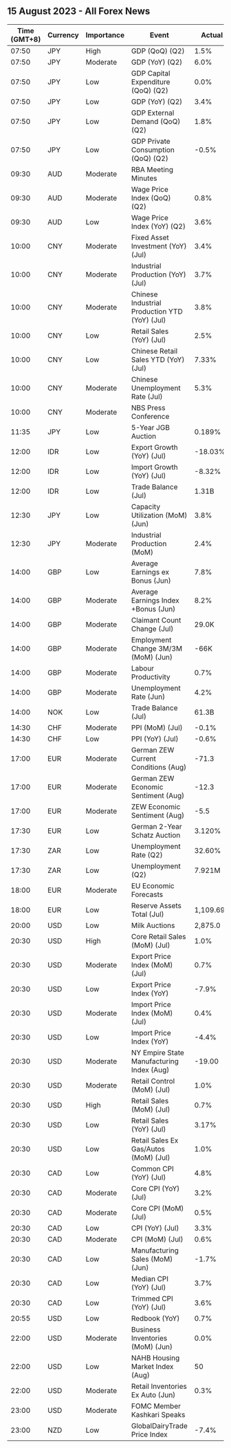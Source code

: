 ## 15 August 2023 - All Forex News

| Time (GMT+8) | Currency | Importance | Event | Actual | Forecast | Previous |
|------|----------|------------|-------|--------|----------|----------|
| 07:50 | JPY | High | GDP (QoQ) (Q2) | 1.5% | 0.8% | 0.9% |
| 07:50 | JPY | Moderate | GDP (YoY) (Q2) | 6.0% | 3.1% | 3.7% |
| 07:50 | JPY | Low | GDP Capital Expenditure (QoQ) (Q2) | 0.0% | 0.4% | 1.8% |
| 07:50 | JPY | Low | GDP (YoY) (Q2) | 3.4% | 2.0% | 2.0% |
| 07:50 | JPY | Low | GDP External Demand (QoQ) (Q2) | 1.8% | 0.9% | -0.3% |
| 07:50 | JPY | Low | GDP Private Consumption (QoQ) (Q2) | -0.5% | 0.1% | 0.6% |
| 09:30 | AUD | Moderate | RBA Meeting Minutes |  |  |  |
| 09:30 | AUD | Moderate | Wage Price Index (QoQ) (Q2) | 0.8% | 0.9% | 0.8% |
| 09:30 | AUD | Low | Wage Price Index (YoY) (Q2) | 3.6% | 3.7% | 3.7% |
| 10:00 | CNY | Moderate | Fixed Asset Investment (YoY) (Jul) | 3.4% | 3.8% | 3.8% |
| 10:00 | CNY | Moderate | Industrial Production (YoY) (Jul) | 3.7% | 4.4% | 4.4% |
| 10:00 | CNY | Moderate | Chinese Industrial Production YTD (YoY) (Jul) | 3.8% |  | 3.8% |
| 10:00 | CNY | Low | Retail Sales (YoY) (Jul) | 2.5% | 4.5% | 3.1% |
| 10:00 | CNY | Low | Chinese Retail Sales YTD (YoY) (Jul) | 7.33% |  | 8.15% |
| 10:00 | CNY | Moderate | Chinese Unemployment Rate (Jul) | 5.3% | 5.3% | 5.2% |
| 10:00 | CNY | Moderate | NBS Press Conference |  |  |  |
| 11:35 | JPY | Low | 5-Year JGB Auction | 0.189% |  | 0.132% |
| 12:00 | IDR | Low | Export Growth (YoY) (Jul) | -18.03% | -18.30% | -21.18% |
| 12:00 | IDR | Low | Import Growth (YoY) (Jul) | -8.32% | -15.50% | -18.35% |
| 12:00 | IDR | Low | Trade Balance (Jul) | 1.31B | 2.53B | 3.46B |
| 12:30 | JPY | Low | Capacity Utilization (MoM) (Jun) | 3.8% | -1.6% | -6.3% |
| 12:30 | JPY | Moderate | Industrial Production (MoM) | 2.4% | 2.0% | -2.2% |
| 14:00 | GBP | Low | Average Earnings ex Bonus (Jun) | 7.8% | 7.4% | 7.5% |
| 14:00 | GBP | Moderate | Average Earnings Index +Bonus (Jun) | 8.2% | 7.3% | 7.2% |
| 14:00 | GBP | Moderate | Claimant Count Change (Jul) | 29.0K | -7.3K | 16.2K |
| 14:00 | GBP | Moderate | Employment Change 3M/3M (MoM) (Jun) | -66K | 75K | 102K |
| 14:00 | GBP | Moderate | Labour Productivity | 0.7% |  | -1.4% |
| 14:00 | GBP | Moderate | Unemployment Rate (Jun) | 4.2% | 4.0% | 4.0% |
| 14:00 | NOK | Low | Trade Balance (Jul) | 61.3B | 14.1B | 44.1B |
| 14:30 | CHF | Moderate | PPI (MoM) (Jul) | -0.1% | 0.2% | 0.0% |
| 14:30 | CHF | Low | PPI (YoY) (Jul) | -0.6% | -0.5% | -0.6% |
| 17:00 | EUR | Moderate | German ZEW Current Conditions (Aug) | -71.3 | -63.0 | -59.5 |
| 17:00 | EUR | Moderate | German ZEW Economic Sentiment (Aug) | -12.3 | -14.7 | -14.7 |
| 17:00 | EUR | Moderate | ZEW Economic Sentiment (Aug) | -5.5 | -12.0 | -12.2 |
| 17:30 | EUR | Low | German 2-Year Schatz Auction | 3.120% |  | 3.070% |
| 17:30 | ZAR | Low | Unemployment Rate (Q2) | 32.60% | 32.90% | 32.90% |
| 17:30 | ZAR | Low | Unemployment (Q2) | 7.921M | 7.998M | 7.933M |
| 18:00 | EUR | Moderate | EU Economic Forecasts |  |  |  |
| 18:00 | EUR | Low | Reserve Assets Total (Jul) | 1,109.69B |  | 1,105.17B |
| 20:00 | USD | Low | Milk Auctions | 2,875.0 |  | 3,100.0 |
| 20:30 | USD | High | Core Retail Sales (MoM) (Jul) | 1.0% | -0.3% | 0.2% |
| 20:30 | USD | Moderate | Export Price Index (MoM) (Jul) | 0.7% | 0.2% | -0.7% |
| 20:30 | USD | Low | Export Price Index (YoY) | -7.9% | -14.1% | -12.0% |
| 20:30 | USD | Moderate | Import Price Index (MoM) (Jul) | 0.4% | 0.2% | -0.1% |
| 20:30 | USD | Low | Import Price Index (YoY) | -4.4% | -6.5% | -6.1% |
| 20:30 | USD | Moderate | NY Empire State Manufacturing Index (Aug) | -19.00 | -1.00 | 1.10 |
| 20:30 | USD | Moderate | Retail Control (MoM) (Jul) | 1.0% | 0.2% | 0.5% |
| 20:30 | USD | High | Retail Sales (MoM) (Jul) | 0.7% | 0.4% | 0.3% |
| 20:30 | USD | Low | Retail Sales (YoY) (Jul) | 3.17% | 1.50% | 1.59% |
| 20:30 | USD | Low | Retail Sales Ex Gas/Autos (MoM) (Jul) | 1.0% | 0.1% | 0.4% |
| 20:30 | CAD | Low | Common CPI (YoY) (Jul) | 4.8% | 4.7% | 5.1% |
| 20:30 | CAD | Moderate | Core CPI (YoY) (Jul) | 3.2% | 2.8% | 3.2% |
| 20:30 | CAD | Moderate | Core CPI (MoM) (Jul) | 0.5% | 0.4% | -0.1% |
| 20:30 | CAD | Low | CPI (YoY) (Jul) | 3.3% | 3.0% | 2.8% |
| 20:30 | CAD | Moderate | CPI (MoM) (Jul) | 0.6% | 0.3% | 0.1% |
| 20:30 | CAD | Low | Manufacturing Sales (MoM) (Jun) | -1.7% | -2.0% | 1.2% |
| 20:30 | CAD | Low | Median CPI (YoY) (Jul) | 3.7% | 3.7% | 3.7% |
| 20:30 | CAD | Low | Trimmed CPI (YoY) (Jul) | 3.6% | 3.4% | 3.7% |
| 20:55 | USD | Low | Redbook (YoY) | 0.7% |  | 0.3% |
| 22:00 | USD | Moderate | Business Inventories (MoM) (Jun) | 0.0% | 0.1% | 0.2% |
| 22:00 | USD | Low | NAHB Housing Market Index (Aug) | 50 | 56 | 56 |
| 22:00 | USD | Moderate | Retail Inventories Ex Auto (Jun) | 0.3% | 0.4% | -0.1% |
| 23:00 | USD | Moderate | FOMC Member Kashkari Speaks |  |  |  |
| 23:00 | NZD | Low | GlobalDairyTrade Price Index | -7.4% | -0.7% | -4.3% |
